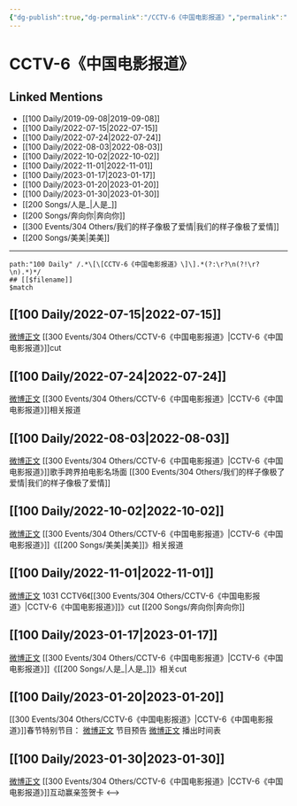 ```yaml
---
{"dg-publish":true,"dg-permalink":"/CCTV-6《中国电影报道》","permalink":"/CCTV-6《中国电影报道》/","title":"中国电影报道","tags":[null]}
---
```


# CCTV-6《中国电影报道》

## Linked Mentions
- [[100 Daily/2019-09-08\|2019-09-08]]
- [[100 Daily/2022-07-15\|2022-07-15]]
- [[100 Daily/2022-07-24\|2022-07-24]]
- [[100 Daily/2022-08-03\|2022-08-03]]
- [[100 Daily/2022-10-02\|2022-10-02]]
- [[100 Daily/2022-11-01\|2022-11-01]]
- [[100 Daily/2023-01-17\|2023-01-17]]
- [[100 Daily/2023-01-20\|2023-01-20]]
- [[100 Daily/2023-01-30\|2023-01-30]]
- [[200 Songs/人是_\|人是_]]
- [[200 Songs/奔向你\|奔向你]]
- [[300 Events/304 Others/我们的样子像极了爱情\|我们的样子像极了爱情]]
- [[200 Songs/美美\|美美]]


---

```expander
path:"100 Daily" /.*\[\[CCTV-6《中国电影报道》\]\].*(?:\r?\n(?!\r?\n).*)*/
## [[$filename]]
$match
```
## [[100 Daily/2022-07-15\|2022-07-15]]
[微博正文](https://m.weibo.cn/6466290670/4791488666405911) [[300 Events/304 Others/CCTV-6《中国电影报道》\|CCTV-6《中国电影报道》]]cut
## [[100 Daily/2022-07-24\|2022-07-24]]
[微博正文](https://weibo.com/1261788454/LDNkuE6bY) [[300 Events/304 Others/CCTV-6《中国电影报道》\|CCTV-6《中国电影报道》]]相关报道
## [[100 Daily/2022-08-03\|2022-08-03]]
[微博正文](https://m.weibo.cn/1261788454/4798124767846032) [[300 Events/304 Others/CCTV-6《中国电影报道》\|CCTV-6《中国电影报道》]]歌手跨界拍电影名场面 [[300 Events/304 Others/我们的样子像极了爱情\|我们的样子像极了爱情]]
## [[100 Daily/2022-10-02\|2022-10-02]]
[微博正文](http://weibo.com/6466290670/M8qLrxacQ) [[300 Events/304 Others/CCTV-6《中国电影报道》\|CCTV-6《中国电影报道》]]《[[200 Songs/美美\|美美]]》相关报道
## [[100 Daily/2022-11-01\|2022-11-01]]
[微博正文](http://weibo.com/6466290670/Md37j60bl) 1031 CCTV6《[[300 Events/304 Others/CCTV-6《中国电影报道》\|CCTV-6《中国电影报道》]]》cut [[200 Songs/奔向你\|奔向你]]
## [[100 Daily/2023-01-17\|2023-01-17]]
[微博正文](https://m.weibo.cn/6466290670/4858983829216534) [[300 Events/304 Others/CCTV-6《中国电影报道》\|CCTV-6《中国电影报道》]]《[[200 Songs/人是_\|人是_]]》相关cut
## [[100 Daily/2023-01-20\|2023-01-20]]
[[300 Events/304 Others/CCTV-6《中国电影报道》\|CCTV-6《中国电影报道》]]春节特别节目：
[微博正文](https://m.weibo.cn/1261788454/4859963179008661) 节目预告
[微博正文](https://m.weibo.cn/6495544869/4860016488876754) 播出时间表
## [[100 Daily/2023-01-30\|2023-01-30]]
[微博正文](https://m.weibo.cn/1261788454/4863698211182144) [[300 Events/304 Others/CCTV-6《中国电影报道》\|CCTV-6《中国电影报道》]]互动赢亲签贺卡
<-->
